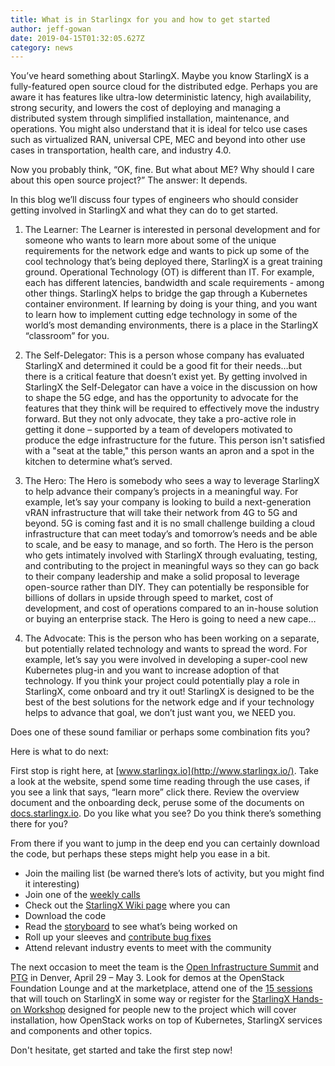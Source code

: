 ```yaml
---
title: What is in Starlingx for you and how to get started
author: jeff-gowan
date: 2019-04-15T01:32:05.627Z
category: news
---
```

You’ve heard something about StarlingX. Maybe you know StarlingX is a fully-featured open source cloud for the distributed edge. Perhaps you are aware it has features like ultra-low deterministic latency, high availability, strong security, and lowers the cost of deploying and managing a distributed system through simplified installation, maintenance, and operations. You might also understand that it is ideal for telco use cases such as virtualized RAN, universal CPE, MEC and beyond into other use cases in transportation, health care, and industry 4.0.

Now you probably think, “OK, fine. But what about ME? Why should I care about this open source project?” The answer: It depends.

In this blog we’ll discuss four types of engineers who should consider getting involved in StarlingX and what they can do to get started.

1. The Learner: The Learner is interested in personal development and for someone who wants to learn more about some of the unique requirements for the network edge and wants to pick up some of the cool technology that’s being deployed there, StarlingX is a great training ground. Operational Technology (OT) is different than IT. For example, each has different latencies, bandwidth and scale requirements - among other things. StarlingX helps to bridge the gap through a Kubernetes container environment. If learning by doing is your thing, and you want to learn how to implement cutting edge technology in some of the world’s most demanding environments, there is a place in the StarlingX “classroom” for you.

2. The Self-Delegator: This is a person whose company has evaluated StarlingX and determined it could be a good fit for their needs…but there is a critical feature that doesn’t exist yet. By getting involved in StarlingX the Self-Delegator can have a voice in the discussion on how to shape the 5G edge, and has the opportunity to advocate for the features that they think will be required to effectively move the industry forward. But they not only advocate, they take a pro-active role in getting it done – supported by a team of developers motivated to produce the edge infrastructure for the future. This person isn't satisfied with a "seat at the table," this person wants an apron and a spot in the kitchen to determine what’s served.

3. The Hero: The Hero is somebody who sees a way to leverage StarlingX to help advance their company’s projects in a meaningful way. For example, let’s say your company is looking to build a next-generation vRAN infrastructure that will take their network from 4G to 5G and beyond. 5G is coming fast and it is no small challenge building a cloud infrastructure that can meet today’s and tomorrow’s needs and be able to scale, and be easy to manage, and so forth. The Hero is the person who gets intimately involved with StarlingX through evaluating, testing, and contributing to the project in meaningful ways so they can go back to their company leadership and make a solid proposal to leverage open-source rather than DIY. They can potentially be responsible for billions of dollars in upside through speed to market, cost of development, and cost of operations compared to an in-house solution or buying an enterprise stack. The Hero is going to need a new cape…

4. The Advocate: This is the person who has been working on a separate, but potentially related technology and wants to spread the word. For example, let’s say you were involved in developing a super-cool new Kubernetes plug-in and you want to increase adoption of that technology. If you think your project could potentially play a role in StarlingX, come onboard and try it out! StarlingX is designed to be the best of the best solutions for the network edge and if your technology helps to advance that goal, we don’t just want you, we NEED you.

Does one of these sound familiar or perhaps some combination fits you?

Here is what to do next:

First stop is right here, at [www.starlingx.io](http://www.starlingx.io/). Take a look at the website, spend some time reading through the use cases, if you see a link that says, “learn more” click there. Review the overview document and the onboarding deck, peruse some of the documents on [docs.starlingx.io](https://docs.starlingx.io/). Do you like what you see? Do you think there’s something there for you?

From there if you want to jump in the deep end you can certainly download the code, but perhaps these steps might help you ease in a bit.

- Join the mailing list (be warned there’s lots of activity, but you might find it interesting)
- Join one of the [weekly calls](https://wiki.openstack.org/wiki/Starlingx/Meetings)
- Check out the [StarlingX Wiki page](https://wiki.openstack.org/wiki/StarlingX#Welcome_to_the_StarlingX_Project) where you can
- Download the code
- Read the [storyboard](https://storyboard.openstack.org/#!/project_group/86) to see what’s being worked on
- Roll up your sleeves and [contribute bug fixes](https://bugs.launchpad.net/starlingx)
- Attend relevant industry events to meet with the community

The next occasion to meet the team is the [Open Infrastructure Summit](https://www.openstack.org/summit/denver-2019) and [PTG](https://www.openstack.org/ptg/) in Denver, April 29 – May 3. Look for demos at the OpenStack Foundation Lounge and at the marketplace, attend one of the [15 sessions](https://www.openstack.org/summit/denver-2019/summit-schedule/global-search?t=starlingx) that will touch on StarlingX in some way or register for the [StarlingX Hands-on Workshop](https://www.openstack.org/summit/denver-2019/summit-schedule/events/23630/starlingx-hands-on-workshop) designed for people new to the project which will cover installation, how OpenStack works on top of Kubernetes, StarlingX services and components and other topics.

Don't hesitate, get started and take the first step now!
